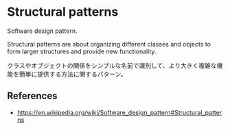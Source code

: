 # Structural patterns

Software design pattern.

Structural patterns are about organizing different classes and objects to form larger structures and provide new functionality.

クラスやオブジェクトの関係をシンプルな名前で識別して、より大きく複雑な機能を簡単に提供する方法に関するパターン。

## References

* https://en.wikipedia.org/wiki/Software_design_pattern#Structural_patterns
